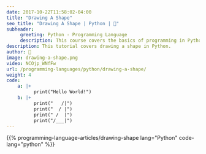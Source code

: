 ```yaml
---
date: 2017-10-22T11:58:02-04:00
title: "Drawing A Shape"
seo_title: "Drawing A Shape | Python | 🦒"
subheader:
     greeting: Python - Programming Language
     description: This course covers the basics of programming in Python. Work your way through the videos/articles and I'll teach you everything you need to know to start your programming journey!
description: This tutorial covers drawing a shape in Python.
author: 🦒
image: drawing-a-shape.png
video: NCOjp_WNfFw
url: /programming-languages/python/drawing-a-shape/
weight: 4
code:
    a: |+
          print("Hello World!")
    b: |+
          print("   /|")
          print("  / |")
          print(" /  |")
          print("/___|")
---
```


{{% programming-language-articles/drawing-shape lang="Python" code-lang="python" %}}
